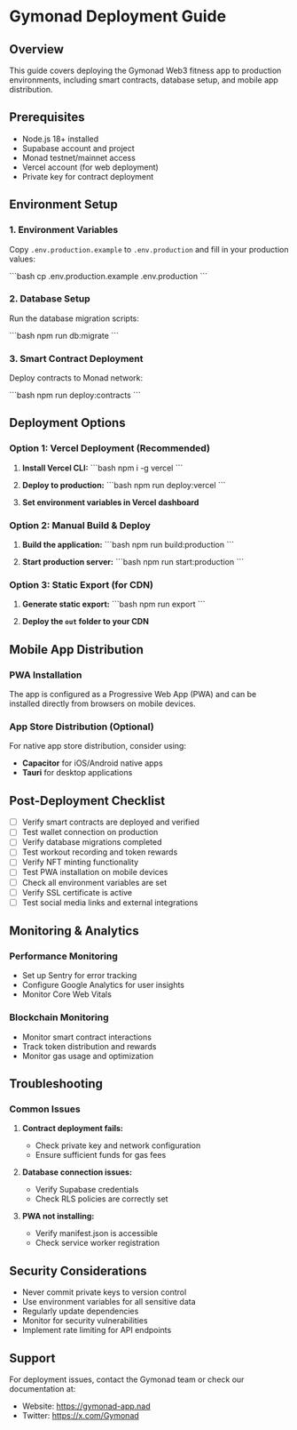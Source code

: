 # Gymonad Deployment Guide

## Overview
This guide covers deploying the Gymonad Web3 fitness app to production environments, including smart contracts, database setup, and mobile app distribution.

## Prerequisites
- Node.js 18+ installed
- Supabase account and project
- Monad testnet/mainnet access
- Vercel account (for web deployment)
- Private key for contract deployment

## Environment Setup

### 1. Environment Variables
Copy `.env.production.example` to `.env.production` and fill in your production values:

\`\`\`bash
cp .env.production.example .env.production
\`\`\`

### 2. Database Setup
Run the database migration scripts:

\`\`\`bash
npm run db:migrate
\`\`\`

### 3. Smart Contract Deployment
Deploy contracts to Monad network:

\`\`\`bash
npm run deploy:contracts
\`\`\`

## Deployment Options

### Option 1: Vercel Deployment (Recommended)

1. **Install Vercel CLI:**
   \`\`\`bash
   npm i -g vercel
   \`\`\`

2. **Deploy to production:**
   \`\`\`bash
   npm run deploy:vercel
   \`\`\`

3. **Set environment variables in Vercel dashboard**

### Option 2: Manual Build & Deploy

1. **Build the application:**
   \`\`\`bash
   npm run build:production
   \`\`\`

2. **Start production server:**
   \`\`\`bash
   npm run start:production
   \`\`\`

### Option 3: Static Export (for CDN)

1. **Generate static export:**
   \`\`\`bash
   npm run export
   \`\`\`

2. **Deploy the `out` folder to your CDN**

## Mobile App Distribution

### PWA Installation
The app is configured as a Progressive Web App (PWA) and can be installed directly from browsers on mobile devices.

### App Store Distribution (Optional)
For native app store distribution, consider using:
- **Capacitor** for iOS/Android native apps
- **Tauri** for desktop applications

## Post-Deployment Checklist

- [ ] Verify smart contracts are deployed and verified
- [ ] Test wallet connection on production
- [ ] Verify database migrations completed
- [ ] Test workout recording and token rewards
- [ ] Verify NFT minting functionality
- [ ] Test PWA installation on mobile devices
- [ ] Check all environment variables are set
- [ ] Verify SSL certificate is active
- [ ] Test social media links and external integrations

## Monitoring & Analytics

### Performance Monitoring
- Set up Sentry for error tracking
- Configure Google Analytics for user insights
- Monitor Core Web Vitals

### Blockchain Monitoring
- Monitor smart contract interactions
- Track token distribution and rewards
- Monitor gas usage and optimization

## Troubleshooting

### Common Issues

1. **Contract deployment fails:**
   - Check private key and network configuration
   - Ensure sufficient funds for gas fees

2. **Database connection issues:**
   - Verify Supabase credentials
   - Check RLS policies are correctly set

3. **PWA not installing:**
   - Verify manifest.json is accessible
   - Check service worker registration

## Security Considerations

- Never commit private keys to version control
- Use environment variables for all sensitive data
- Regularly update dependencies
- Monitor for security vulnerabilities
- Implement rate limiting for API endpoints

## Support

For deployment issues, contact the Gymonad team or check our documentation at:
- Website: https://gymonad-app.nad
- Twitter: https://x.com/Gymonad
